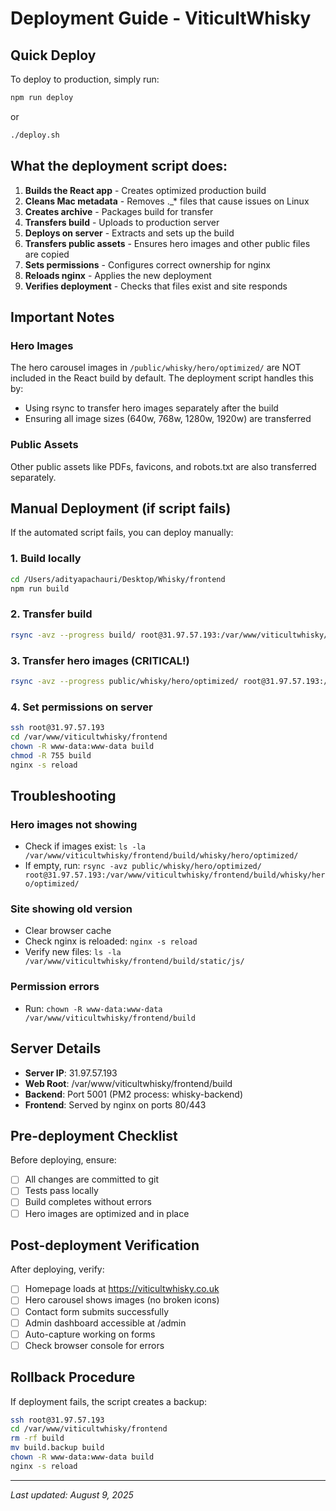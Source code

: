 # Deployment Guide - ViticultWhisky

## Quick Deploy

To deploy to production, simply run:

```bash
npm run deploy
```

or

```bash
./deploy.sh
```

## What the deployment script does:

1. **Builds the React app** - Creates optimized production build
2. **Cleans Mac metadata** - Removes ._* files that cause issues on Linux
3. **Creates archive** - Packages build for transfer
4. **Transfers build** - Uploads to production server
5. **Deploys on server** - Extracts and sets up the build
6. **Transfers public assets** - Ensures hero images and other public files are copied
7. **Sets permissions** - Configures correct ownership for nginx
8. **Reloads nginx** - Applies the new deployment
9. **Verifies deployment** - Checks that files exist and site responds

## Important Notes

### Hero Images
The hero carousel images in `/public/whisky/hero/optimized/` are NOT included in the React build by default. The deployment script handles this by:
- Using rsync to transfer hero images separately after the build
- Ensuring all image sizes (640w, 768w, 1280w, 1920w) are transferred

### Public Assets
Other public assets like PDFs, favicons, and robots.txt are also transferred separately.

## Manual Deployment (if script fails)

If the automated script fails, you can deploy manually:

### 1. Build locally
```bash
cd /Users/adityapachauri/Desktop/Whisky/frontend
npm run build
```

### 2. Transfer build
```bash
rsync -avz --progress build/ root@31.97.57.193:/var/www/viticultwhisky/frontend/build/
```

### 3. Transfer hero images (CRITICAL!)
```bash
rsync -avz --progress public/whisky/hero/optimized/ root@31.97.57.193:/var/www/viticultwhisky/frontend/build/whisky/hero/optimized/
```

### 4. Set permissions on server
```bash
ssh root@31.97.57.193
cd /var/www/viticultwhisky/frontend
chown -R www-data:www-data build
chmod -R 755 build
nginx -s reload
```

## Troubleshooting

### Hero images not showing
- Check if images exist: `ls -la /var/www/viticultwhisky/frontend/build/whisky/hero/optimized/`
- If empty, run: `rsync -avz public/whisky/hero/optimized/ root@31.97.57.193:/var/www/viticultwhisky/frontend/build/whisky/hero/optimized/`

### Site showing old version
- Clear browser cache
- Check nginx is reloaded: `nginx -s reload`
- Verify new files: `ls -la /var/www/viticultwhisky/frontend/build/static/js/`

### Permission errors
- Run: `chown -R www-data:www-data /var/www/viticultwhisky/frontend/build`

## Server Details

- **Server IP**: 31.97.57.193
- **Web Root**: /var/www/viticultwhisky/frontend/build
- **Backend**: Port 5001 (PM2 process: whisky-backend)
- **Frontend**: Served by nginx on ports 80/443

## Pre-deployment Checklist

Before deploying, ensure:
- [ ] All changes are committed to git
- [ ] Tests pass locally
- [ ] Build completes without errors
- [ ] Hero images are optimized and in place

## Post-deployment Verification

After deploying, verify:
- [ ] Homepage loads at https://viticultwhisky.co.uk
- [ ] Hero carousel shows images (no broken icons)
- [ ] Contact form submits successfully
- [ ] Admin dashboard accessible at /admin
- [ ] Auto-capture working on forms
- [ ] Check browser console for errors

## Rollback Procedure

If deployment fails, the script creates a backup:

```bash
ssh root@31.97.57.193
cd /var/www/viticultwhisky/frontend
rm -rf build
mv build.backup build
chown -R www-data:www-data build
nginx -s reload
```

---

*Last updated: August 9, 2025*